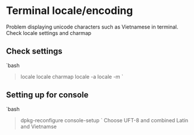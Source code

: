 # Terminal locale/encoding
Problem displaying unicode characters such as Vietnamese in terminal. Check locale settings and charmap

## Check settings
`bash
> locale
> locale charmap
> locale -a
> locale -m
`

## Setting up for console
`bash
> dpkg-reconfigure console-setup
`
Choose UFT-8 and combined Latin and Vietnamse
